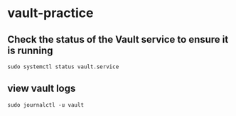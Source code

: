 # vault-practice

## Check the status of the Vault service to ensure it is running

`sudo systemctl status vault.service`

## view vault logs

`sudo journalctl -u vault`
